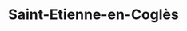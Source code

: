---
title: Saint-Etienne-en-Coglès
url: /saint-etienne-en-cogles/
latitude: 48.4
longitude: -1.315
---